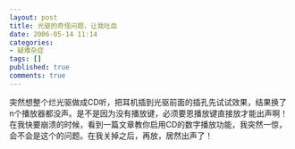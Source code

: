 ```yaml
---
layout: post
title: 光驱的奇怪问题，让我吐血
date: 2006-05-14 11:14
categories:
- 疑难杂症
tags: []
published: true
comments: true
---
```

<p>突然想整个烂光驱做成CD听，把耳机插到光驱前面的插孔先试试效果，结果换了n个播放器都没声。是不是因为没有播放键，必须要恩播放键直接放才能出声啊！在我快要崩溃的时候，看到一篇文章教你启用CD的数字播放功能，我突然一惊，会不会是这个的问题。在我关掉之后，再放，居然出声了！</p>
